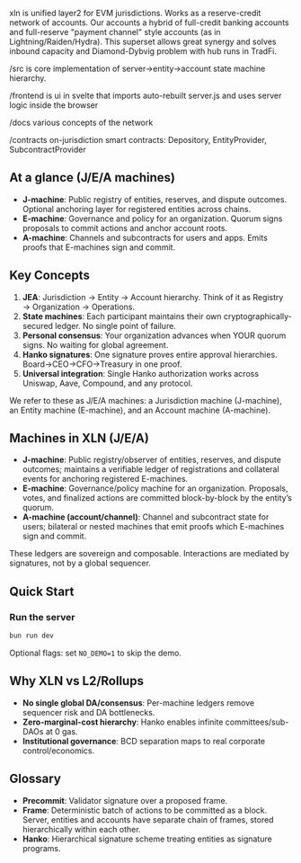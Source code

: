 xln is unified layer2 for EVM jurisdictions. Works as a reserve-credit network of accounts. Our accounts a hybrid of full-credit banking accounts and full-reserve "payment channel" style accounts (as in Lightning/Raiden/Hydra). This superset allows great synergy and solves inbound capacity and Diamond-Dybvig problem with hub runs in TradFi.

/src is core implementation of server->entity->account state machine hierarchy. 

/frontend is ui in svelte that imports auto-rebuilt server.js and uses server logic inside the browser

/docs various concepts of the network

/contracts on-jurisdiction smart contracts: Depository, EntityProvider, SubcontractProvider
 
## At a glance (J/E/A machines)

- **J-machine**: Public registry of entities, reserves, and dispute outcomes. Optional anchoring layer for registered entities across chains.
- **E-machine**: Governance and policy for an organization. Quorum signs proposals to commit actions and anchor account roots.
- **A-machine**: Channels and subcontracts for users and apps. Emits proofs that E-machines sign and commit.
  
## Key Concepts

1. **JEA**: Jurisdiction → Entity → Account hierarchy. Think of it as Registry → Organization → Operations.
2. **State machines**: Each participant maintains their own cryptographically-secured ledger. No single point of failure.
3. **Personal consensus**: Your organization advances when YOUR quorum signs. No waiting for global agreement.
4. **Hanko signatures**: One signature proves entire approval hierarchies. Board→CEO→CFO→Treasury in one proof.
5. **Universal integration**: Single Hanko authorization works across Uniswap, Aave, Compound, and any protocol.

We refer to these as J/E/A machines: a Jurisdiction machine (J-machine), an Entity machine (E-machine), and an Account machine (A-machine).

## Machines in XLN (J/E/A)

- **J-machine**: Public registry/observer of entities, reserves, and dispute outcomes; maintains a verifiable ledger of registrations and collateral events for anchoring registered E-machines.
- **E-machine**: Governance/policy machine for an organization. Proposals, votes, and finalized actions are committed block-by-block by the entity’s quorum.
- **A-machine (account/channel)**: Channel and subcontract state for users; bilateral or nested machines that emit proofs which E-machines sign and commit.

These ledgers are sovereign and composable. Interactions are mediated by signatures, not by a global sequencer.
  
## Quick Start

### Run the server
```bash
bun run dev
```

Optional flags: set `NO_DEMO=1` to skip the demo.
 
## Why XLN vs L2/Rollups

- **No single global DA/consensus**: Per-machine ledgers remove sequencer risk and DA bottlenecks.
- **Zero-marginal-cost hierarchy**: Hanko enables infinite committees/sub-DAOs at 0 gas.
- **Institutional governance**: BCD separation maps to real corporate control/economics.
  
## Glossary

- **Precommit**: Validator signature over a proposed frame.
- **Frame**: Deterministic batch of actions to be committed as a block. Server, entities and accounts have separate chain of frames, stored hierarchically within each other.
- **Hanko**: Hierarchical signature scheme treating entities as signature programs.
 